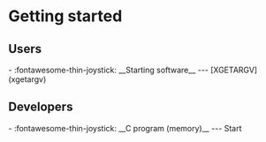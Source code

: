 # Getting started

## Users

<div class="cards" markdown>
- :fontawesome-thin-joystick: __Starting software__  
--- 
   [XGETARGV](xgetargv) 
</div>

## Developers

<div class="grid cards" markdown>
- :fontawesome-thin-joystick: __C program (memory)__
---
Start
</div>


